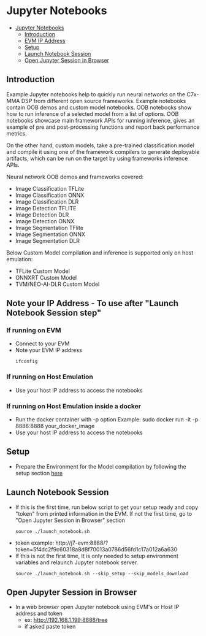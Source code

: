 # Jupyter Notebooks
- [Jupyter Notebooks](#jupyter-notebooks)
  - [Introduction](#introduction)
  - [EVM IP Address](#evm-ip-address)
  - [Setup](#setup)
  - [Launch Notebook Session](#launch-notebook-session)
  - [Open Jupyter Session in Browser](#open-jupyter-session-in-browser)

## Introduction

Example Jupyter notebooks help to quickly run neural networks on the C7x-MMA DSP from different open source frameworks. Example notebooks contain OOB demos and custom model notebooks. OOB notebooks show how to run inference of a selected model from a list of options. OOB notebooks showcase main framework APIs for running inference, gives an example of pre and post-processing functions and report back performance metrics.

On the other hand, custom models, take a pre-trained classification model and compile it using one of the framework compilers to generate deployable artifacts, which can be run on the target by using frameworks inference APIs.

Neural network OOB demos and frameworks covered:
- Image Classification TFLite
- Image Classification ONNX
- Image Classification DLR
- Image Detection TFLITE
- Image Detection DLR
- Image Detection ONNX
- Image Segmentation TFlite
- Image Segmentation ONNX
- Image Segmentation DLR

Below Custom Model compilation and inference is supported only on host emulation:
- TFLite Custom Model
- ONNXRT Custom Model
- TVM/NEO-AI-DLR Custom Model

## Note your IP Address - To use after "Launch Notebook Session step"
### If running on EVM
- Connect to your EVM
- Note your EVM IP address
    ```
    ifconfig
    ```
### If running on Host Emulation
- Use your host IP address to access the notebooks
### If running on Host Emulation inside a docker
- Run the docker container with -p option
    Example: sudo docker run -it -p 8888:8888 your_docker_image
- Use your host IP address to access the notebooks

## Setup
- Prepare the Environment for the Model compilation by following the setup section [here](../../README.md#setup)

## Launch Notebook Session
- If this is the first time, run below script to get your setup ready and copy "token" from printed information in the EVM. If not the first time, go to "Open Jupyter Session in Browser" section
    ```
    source ./launch_notebook.sh
    ```
- token example: http://j7-evm:8888/?token=5f4dc2f9c60318a8d8f70013a0786d56fd1c17a012a6a630 
- If this is not the first time, It is only needed to setup environment variables and relaunch Jupyter notebook server.
  ```
  source ./launch_notebook.sh --skip_setup --skip_models_download 
  ```

## Open Jupyter Session in Browser
- In a web browser open Jupyter notebook using EVM's or Host IP address and token
    - ex: http://192.168.1.199:8888/tree
    - if asked paste token
